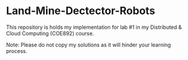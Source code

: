 # Land-Mine-Dectector-Robots
This repository is holds my implementation for lab #1 in my Distributed &amp; Cloud Computing (COE892) course.

Note: Please do not copy my solutions as it will hinder your learning process.
